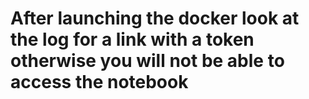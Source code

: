 # After launching the docker look at the log for a link with a token otherwise you will not be able to access the notebook